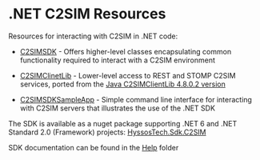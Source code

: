 ﻿# .NET C2SIM Resources

Resources for interacting with C2SIM in .NET code:

* [C2SIMSDK](./C2SIMSDK) - Offers higher-level classes encapsulating common functionality required to interact with a C2SIM environment

* [C2SIMClinetLib](C2SIMClinetLib) - Lower-level access to REST and STOMP C2SIM services, ported from the [Java C2SIMClientLib 4.8.0.2 version](https://github.com/hyssostech/OpenC2SIM.github.io/tree/master/Software/Library/Java/C2SIMClientLib)

* [C2SIMSDKSampleApp](C2SIMSDKSampleApp) - Simple command line interface for interacting with C2SIM servers that illustrates the use of the .NET SDK

The SDK is available as a nuget package supporting .NET 6 and .NET Standard 2.0 (Framework) projects: [HyssosTech.Sdk.C2SIM](https://www.nuget.org/packages/HyssosTech.Sdk.C2SIM/)

SDK documentation can be found in the [Help](https://htmlpreview.github.io/?https://github.com/hyssostech/OpenC2SIM.github.io/tree/master/Software/Library/CS/C2SIMSDK/Help/index.html) folder